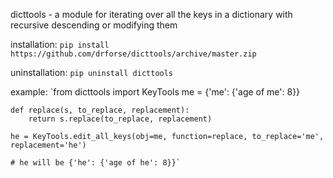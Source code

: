 dicttools - a module for iterating over all the keys in a dictionary with recursive descending or modifying them


installation:
    `pip install https://github.com/drforse/dicttools/archive/master.zip`
    
uninstallation:
    `pip uninstall dicttools`

example:
    `from dicttools import KeyTools
    me = {'me': {'age of me': 8}}
    
    def replace(s, to_replace, replacement):
        return s.replace(to_replace, replacement)
    
    he = KeyTools.edit_all_keys(obj=me, function=replace, to_replace='me', replacement='he')
    
    # he will be {'he': {'age of he': 8}}`
